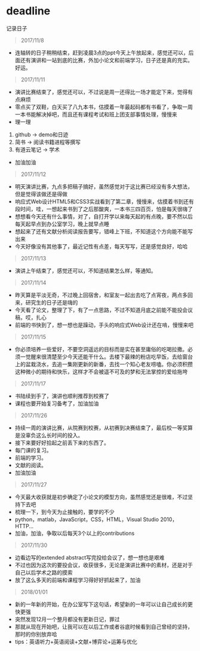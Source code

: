 # deadline
记录日子
> 2017/11/8
- 连轴转的日子稍稍结束，赶到凌晨3点的ppt今天上午放起来，感觉还可以，后面还有演讲和一站到底的比赛，外加小论文和前端学习，日子还是真的充实。
好运。

> 2017/11/11
- 演讲比赛结束了，感觉还可以，不过说是周一还得比一场才能定下来，觉得有点麻烦
- 零点买了双鞋，白天买了八九本书，估摸着一年最起码都有书看了，争取一周一本书能解决掉吧，而且还有课程考试和班上团支部事情处理，慢慢来
- 理一理
 1. github -> demo和日迹
 2. 简书 -> 阅读书籍进程等撰写
 3. 有道云笔记 -> 学术
- 加油加油

> 2017/11/12
- 明天演讲比赛，九点多把稿子搞好，虽然感觉对于这比赛已经没有多大想法，但是觉得该做还是得做
- 响应式Web设计HTML5和CSS3实战看到了第二章，慢慢来，估摸着书到还有段时间，哇，一想起来书到了之后那酸爽，一本书三四百页，怕是每天很嗨了
- 想想看今天还有什么事情，对了，自打开学以来每天起的有点晚，要不然以后每天起早点到办公室学习，晚上就早点睡
- 想起来了还有文献分析阅读报告要写，错峰上下班，不知道这个方向能不能写出来
- 今天好像没有其他事了，最近记性有点差，每天写写，还是感觉良好，哈哈

> 2017/11/13
- 演讲上午结束了，感觉还可以，不知道结果怎么样，等通知。

> 2017/11/14
- 昨天算是平淡无奇，不过晚上回宿舍，和室友一起出去吃了点宵夜，两点多回来，研究生的日子还是嗨的
- 今天看了论文，整理了下，有了一点思路，不过不知道月底之前能不能投会议稿，哎，扎心
- 前端的书快到了，想一想也是躁动，手头的响应式Web设计还在啃，慢慢来吧

> 2017/11/15
- 你必须培养一些爱好，不要空洞遥远的目标而是实在甚至庸俗的吃喝拉撒。必须一觉醒来很清楚至少今天还能干什么。去楼下最辣的粉店吃早饭，去给窗台上的盆栽浇水，去追一集刚更新的新番，去找一个知心老友唠嗑。你必须积攒这种微小的期待和快乐，这样才不会被遥不可及的梦和无法掌控的爱给拖垮

> 2017/11/17
- 书陆续到手了，演讲也顺利推荐到校赛了
- 课程也要开始复习备考了，加油加油

> 2017/11/26
- 持续一周的演讲比赛，从院赛到校赛，从初赛到决赛结束了，最后校一等奖算是没辜负这么长时间的投入。
- 接下来要好好拾起之前丢下来的东西了。
- 每门课的复习。
- 前端的学习。
- 文献的阅读。
- 加油加油

> 2017/11/27
- 今天最大收获就是初步确定了小论文的模型方向，虽然感觉还是很难，不过坚持下去吧
- 梳理一下，到今天为止接触的，要学的不少
- python，matlab，JavaScript，CSS，HTML，Visual Studio 2010，HTTP...
- 加油，加油，争取以后每天3个以上的contributions

> 2017/11/30
- 边看边写的extended abstract写完投给会议了，想一想也是艰难
- 不过也因为这次的要投会议，收获很多，无论是演讲比赛中的素材，还是对于自己以后学术之路的摸索
- 放了这么多天的前端和课程学习得好好抓起来了，加油

> 2018/01/01
- 新的一年新的开始，在办公室写下这句话，希望新的一年可以让自己成长的更快更强
- 突然发现12月一个整月都没有更新日记，罪过
- 那就从现在开始吧，让我可以在以后工作或者谷底时候看到自己曾经的坚持，那时的你别放弃哈
- tips：英语听力+英语阅读+文献+博弈论+运筹与优化
